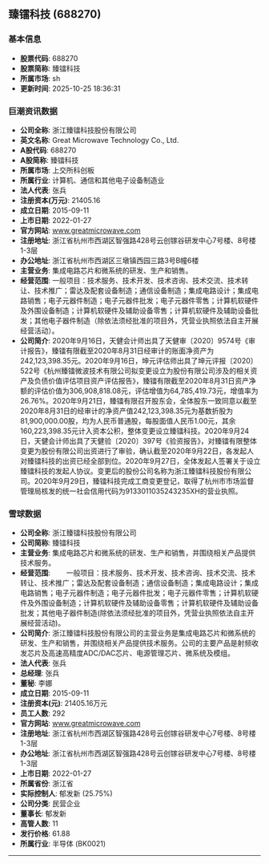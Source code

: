 ## 臻镭科技 (688270)

### 基本信息

- **股票代码**: 688270
- **股票简称**: 臻镭科技
- **所属市场**: sh
- **更新时间**: 2025-10-25 18:36:31

### 巨潮资讯数据

- **公司全称**: 浙江臻镭科技股份有限公司
- **英文名称**: Great Microwave Technology Co., Ltd.
- **A股代码**: 688270
- **A股简称**: 臻镭科技
- **所属市场**: 上交所科创板
- **所属行业**: 计算机、通信和其他电子设备制造业
- **法人代表**: 张兵
- **注册资本(万元)**: 21405.16
- **成立日期**: 2015-09-11
- **上市日期**: 2022-01-27
- **官方网站**: www.greatmicrowave.com
- **注册地址**: 浙江省杭州市西湖区智强路428号云创镓谷研发中心7号楼、8号楼1-3层
- **办公地址**: 浙江省杭州市西湖区三墩镇西园三路3号B幢6楼
- **主营业务**: 集成电路芯片和微系统的研发、生产和销售。
- **经营范围**: 一般项目：技术服务、技术开发、技术咨询、技术交流、技术转让、技术推广；雷达及配套设备制造；通信设备制造；集成电路设计；集成电路销售；电子元器件制造；电子元器件批发；电子元器件零售；计算机软硬件及外围设备制造；计算机软硬件及辅助设备零售；计算机软硬件及辅助设备批发；其他电子器件制造（除依法须经批准的项目外，凭营业执照依法自主开展经营活动）。
- **公司简介**: 2020年9月16日，天健会计师出具了天健审〔2020〕9574号《审计报告》，臻镭有限截至2020年8月31日经审计的账面净资产为242,123,398.35元。2020年9月16日，坤元评估师出具了坤元评报〔2020〕522号《杭州臻镭微波技术有限公司拟变更设立为股份有限公司涉及的相关资产及负债价值评估项目资产评估报告》，臻镭有限截至2020年8月31日资产净额的评估价值为306,908,818.08元，评估增值为64,785,419.73元，增值率为26.76%。2020年9月21日，臻镭有限召开股东会，全体股东一致同意以截至2020年8月31日的经审计的净资产值242,123,398.35元为基数折股为81,900,000.00股，均为人民币普通股，每股面值人民币1.00元，其余160,223,398.35元计入资本公积，整体变更设立臻镭科技。2020年9月24日，天健会计师出具了天健验〔2020〕397号《验资报告》，对臻镭有限整体变更为股份有限公司出资进行了审验，确认截至2020年9月22日，各发起人对臻镭科技的出资已经全部到位。2020年9月27日，全体发起人签署关于设立臻镭科技的发起人协议。变更后的股份公司名称为浙江臻镭科技股份有限公司。2020年9月29日，臻镭科技完成工商变更登记，取得了杭州市市场监督管理局核发的统一社会信用代码为9133011035243235XH的营业执照。

### 雪球数据

- **公司全称**: 浙江臻镭科技股份有限公司
- **公司简称**: 臻镭科技
- **主营业务**: 集成电路芯片和微系统的研发、生产和销售，并围绕相关产品提供技术服务。
- **经营范围**: 　　一般项目：技术服务、技术开发、技术咨询、技术交流、技术转让、技术推广；雷达及配套设备制造；通信设备制造；集成电路设计；集成电路销售；电子元器件制造；电子元器件批发；电子元器件零售；计算机软硬件及外围设备制造；计算机软硬件及辅助设备零售；计算机软硬件及辅助设备批发；其他电子器件制造(除依法须经批准的项目外，凭营业执照依法自主开展经营活动)。
- **公司简介**: 浙江臻镭科技股份有限公司的主营业务是集成电路芯片和微系统的研发、生产和销售，并围绕相关产品提供技术服务。公司的主要产品是射频收发芯片及高速高精度ADC/DAC芯片、电源管理芯片、微系统及模组。
- **法人代表**: 张兵
- **总经理**: 张兵
- **董秘**: 李娜
- **成立日期**: 2015-09-11
- **注册资本(元)**: 21405.16万元
- **员工人数**: 292
- **官方网站**: www.greatmicrowave.com
- **注册地址**: 浙江省杭州市西湖区智强路428号云创镓谷研发中心7号楼、8号楼1-3层
- **办公地址**: 浙江省杭州市西湖区智强路428号云创镓谷研发中心7号楼、8号楼1-3层
- **上市日期**: 2022-01-27
- **所属省份**: 浙江省
- **实际控制人**: 郁发新 (25.75%)
- **公司分类**: 民营企业
- **董事长**: 郁发新
- **高管人数**: 11
- **发行价格**: 61.88
- **所属行业**: 半导体 (BK0021)

---